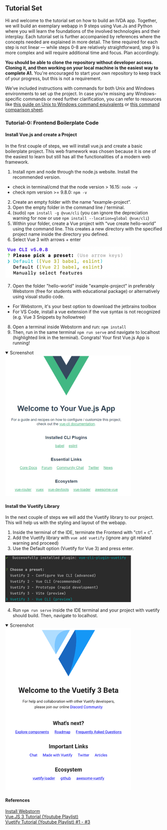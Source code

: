 ## Tutorial Set

Hi and welcome to the tutorial set on how to build an IVDA app. Together, we will build an exemplary webapp in 9 steps using Vue.Js and Python where you will learn the foundations of the involved technologies and their interplay.
Each tutorial set is further accompanied by references where the concepts needed are explained in more detail.
The time required for each step is not linear — while steps 0-8 are relatively straightforward, step 9 is more complex and will require additional time and focus. Plan accordingly.

**You should be able to clone the repository without developer access. Cloning it, and then working on your local machine is the easiest way to complete A1.** You're encouraged to start your own repository to keep track of your progress, but this is not a requirement.

We’ve included instructions with commands for both Unix and Windows environments to set up the project. In case you’re missing any Windows-specific commands or need further clarification, you can refer to resources like [this guide on Unix to Windows command equivalents](https://ioam.github.io/topographica/Downloads/win32notes.html) or [this command comparison sheet](https://gist.github.com/carlessanagustin/266171818584b3880f72a625dfa2513b).

### Tutorial-0: Frontend Boilerplate Code

#### Install Vue.js and create a Project
In the first couple of steps, we will install vue.js and create a basic boilerplate project. This web framework was chosen because it is one of the easiest to learn but still has all the functionalities of a modern web framework.

1. Install npm and node through the node.js website. Install the recommended version.
- check in terminal/cmd that the node version > 16.15: ``node -v``
- check npm version >= 9.8.0: ``npm -v``
2. Create an empty folder with the name “example-project”.
3. Open the empty folder in the command line / terminal.
4. (sudo) ``npm install -g @vue/cli`` (you can ignore the depreciation warning for now or use ``npm install --location=global @vue/cli``)
5. Within your folder, create a Vue project with “vue create hello-world” using the command line.  This creates a new directory with the specified project name inside the directory you defined.
6. Select Vue 3 with arrows + enter

<img src="0_vue_create_project23.png" alt="drawing" width="400"/>

7. Open the folder "hello-world" inside "example-project" in preferably Webstorm (free for students with educational package) or alternatively using visual studio code.
- For Webstorm, it's your best option to download the jetbrains toolbox
- For VS Code, install a vue extension if the vue syntax is not recognized (e.g. Vue 3 Snippets by hollowtree)
8. Open a terminal inside Webstorm and run: ``npm install``
9. Then, run in the same terminal ``npm run serve`` and navigate to localhost (highlighted link in the terminal).
   Congrats! Your first Vue.js App is running!
<details open><summary>Screenshot</summary>
<img src="0_first_vue_project.PNG" alt="drawing" width="400"/>
</details>

#### Install the Vuetify Library
In the next couple of steps we will add the Vuetify library to our project. This will help us with the styling and layout of the webapp.
1. Inside the terminal of the IDE, terminate the Frontend with "ctrl + c".
2. Add the Vuetify library with ``vue add vuetify`` (ignore any git related warning and proceed)
3. Use the Default option (Vuetify for Vue 3) and press enter.

<img src="0_add_vuetify23.png" alt="drawing" width="400"/>

4. Run ``npm run serve`` inside the IDE terminal and your project with vuetify should build. Then, navigate to localhost.
<details open><summary>Screenshot</summary>
<img src="0_vuetify23.png" alt="drawing" width="400"/>
</details>

#### References
[Install Webstorm](https://www.jetbrains.com/help/webstorm/installation-guide.html)\
[Vue.JS 3 Tutorial (Youtube Playlist)](https://www.youtube.com/watch?v=YrxBCBibVo0)\
[Vuetify Tutorial (Youtube Playlist) #1 - #3](https://www.youtube.com/watch?v=2uZYKcKHgU0&list=PL4cUxeGkcC9g0MQZfHwKcuB0Yswgb3gA5)
